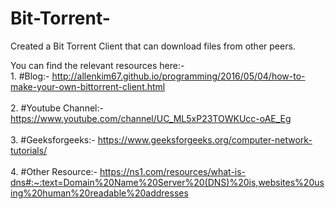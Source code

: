 # Bit-Torrent-
Created a Bit Torrent Client that can download files from other peers.

You can find the relevant resources here:-<br>
    1. #Blog:- http://allenkim67.github.io/programming/2016/05/04/how-to-make-your-own-bittorrent-client.html<br><br>
    2. #Youtube Channel:- https://www.youtube.com/channel/UC_ML5xP23TOWKUcc-oAE_Eg<br><br>
    3. #Geeksforgeeks:- https://www.geeksforgeeks.org/computer-network-tutorials/<br><br>
    4. #Other Resource:- https://ns1.com/resources/what-is-dns#:~:text=Domain%20Name%20Server%20(DNS)%20is,websites%20using%20human%20readable%20addresses
